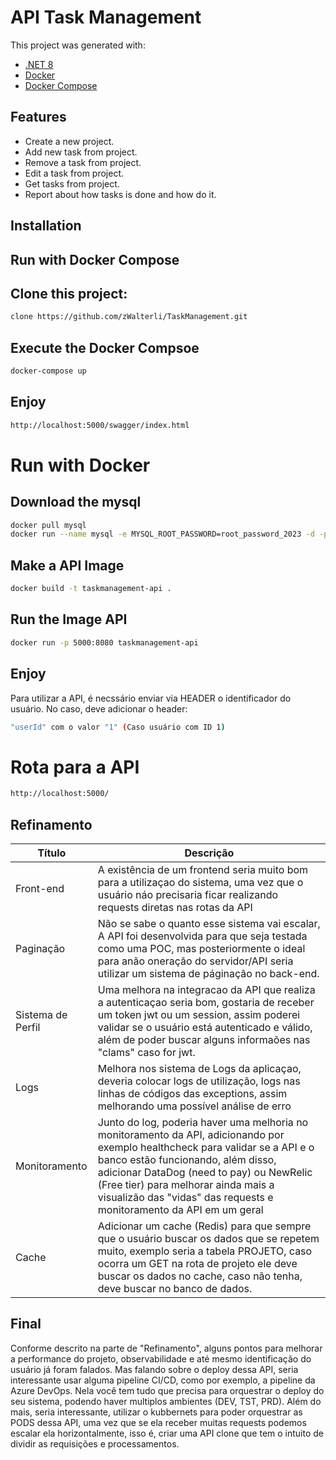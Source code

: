 # API Task Management

This project was generated with:

- [.NET 8](https://dotnet.microsoft.com/pt-br/download/dotnet/8.0)
- [Docker](https://www.docker.com/)
- [Docker Compose](https://docs.docker.com/compose/)

## Features

- Create a new project.
- Add new task from project.
- Remove a task from project.
- Edit a task from project.
- Get tasks from project.
- Report about how tasks is done and how do it.

## Installation

## Run with Docker Compose

## Clone this project:

```sh
clone https://github.com/zWalterli/TaskManagement.git
```

## Execute the Docker Compsoe

```sh
docker-compose up
```

## Enjoy

```sh
http://localhost:5000/swagger/index.html
```

# Run with Docker

## Download the mysql

```sh
docker pull mysql
docker run --name mysql -e MYSQL_ROOT_PASSWORD=root_password_2023 -d -p 3306:3306 mysql
```

## Make a API Image

```sh
docker build -t taskmanagement-api .
```

## Run the Image API

```sh
docker run -p 5000:8080 taskmanagement-api
```

## Enjoy

Para utilizar a API, é necssário enviar via HEADER o identificador do usuário.
No caso, deve adicionar o header:

```sh
"userId" com o valor "1" (Caso usuário com ID 1)
```

# Rota para a API

```sh
http://localhost:5000/
```

## Refinamento

| Título            | Descrição                                                                                                                                                                                                                                                                                                                      |
| ----------------- | ------------------------------------------------------------------------------------------------------------------------------------------------------------------------------------------------------------------------------------------------------------------------------------------------------------------------------ |
| Front-end         | A existência de um frontend seria muito bom para a utilizaçao do sistema, uma vez que o usuário náo precisaria ficar realizando requests diretas nas rotas da API                                                                                                                                                              |
| Paginação         | Não se sabe o quanto esse sistema vai escalar, A API foi desenvolvida para que seja testada como uma POC, mas posteriormente o ideal para anão oneração do servidor/API seria utilizar um sistema de páginação no back-end.                                                                                                    |
| Sistema de Perfil | Uma melhora na integracao da API que realiza a autenticaçao seria bom, gostaria de receber um token jwt ou um session, assim poderei validar se o usuário está autenticado e válido, além de poder buscar alguns informaões nas "clams" caso for jwt.                                                                          |
| Logs              | Melhora nos sistema de Logs da aplicaçao, deveria colocar logs de utilização, logs nas linhas de códigos das exceptions, assim melhorando uma possível análise de erro                                                                                                                                                         |
| Monitoramento     | Junto do log, poderia haver uma melhoria no monitoramento da API, adicionando por exemplo healthcheck para validar se a API e o banco estão funcionando, além disso, adicionar DataDog (need to pay) ou NewRelic (Free tier) para melhorar ainda mais a visualizão das "vidas" das requests e monitoramento da API em um geral |
| Cache             | Adicionar um cache (Redis) para que sempre que o usuário buscar os dados que se repetem muito, exemplo seria a tabela PROJETO, caso ocorra um GET na rota de projeto ele deve buscar os dados no cache, caso não tenha, deve buscar no banco de dados.                                                                         |

## Final

Conforme descrito na parte de "Refinamento", alguns pontos para melhorar a performance do projeto, observabilidade e até mesmo identificação do usuário já foram falados.
Mas falando sobre o deploy dessa API, seria interessante usar alguma pipeline CI/CD, como por exemplo, a pipeline da Azure DevOps. Nela você tem tudo que precisa para orquestrar o deploy do seu sistema, podendo haver multiplos ambientes (DEV, TST, PRD). Além do mais, seria interessante, utilizar o kubbernets para poder orquestrar as PODS dessa API, uma vez que se ela receber muitas requests podemos escalar ela horizontalmente, isso é, criar uma API clone que tem o intuito de dividir as requisições e processamentos.
